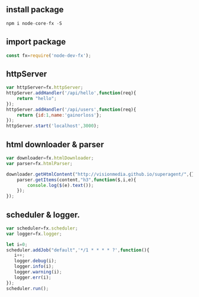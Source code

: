 
## install package

```javascript
npm i node-core-fx -S
```

## import package

```javascript
const fx=require('node-dev-fx');
```

## httpServer

```javascript
var httpServer=fx.httpServer;
httpServer.addHandler('/api/hello',function(req){
    return "hello";
});
httpServer.addHandler('/api/users',function(req){
    return {id:1,name:'gainorloss'};
});
httpServer.start('localhost',3000);
```
## html downloader & parser

```javascript
var downloader=fx.htmlDownloader;
var parser=fx.htmlParser;

downloader.getHtmlContent("http://visionmedia.github.io/superagent/",{},content=>{
    parser.getItems(content,"h3",function($,i,e){
        console.log($(e).text());
    });
});
```

## scheduler & logger.

```javascript
var scheduler=fx.scheduler;
var logger=fx.logger;

let i=0;
scheduler.addJob("default",'*/1 * * * * ?',function(){
   i++;
   logger.debug(i);
   logger.info(i);
   logger.warning(i);
   logger.err(i);
});
scheduler.run();
```